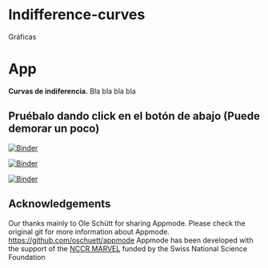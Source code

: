 # Indifference-curves
Gráficas

# App

**Curvas de indiferencia.**
Bla bla bla bla
## Pruébalo dando click en el botón de abajo (Puede demorar un poco)

[![Binder](https://mybinder.org/badge_logo.svg)](https://mybinder.org/v2/gh/KathyaFigueroa/Indifference-curves.git/master?urlpath=%2Fapps%2FCurvas-de-indiferencia_Introducción-a-Teoría-racional-de-elección..ipynb)

[![Binder](https://mybinder.org/badge_logo.svg)](https://mybinder.org/v2/gh/KathyaFigueroa/Indifference-curves/56773229a1ab1a372271d4fab73729a5b5e59011)

[![Binder](https://mybinder.org/badge_logo.svg)](https://mybinder.org/v2/gh/JNinoGarc/App.git/master?urlpath=%2Fapps%2Fexample_app.ipynb)


## Acknowledgements
Our thanks mainly to Ole Schütt for sharing Appmode.
Please check the original git for more information about Appmode.
https://github.com/oschuett/appmode
Appmode has been developed with the support of the [NCCR MARVEL](http://nccr-marvel.ch/) funded by the Swiss National Science Foundation
